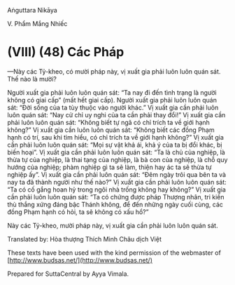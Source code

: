  

Aṅguttara Nikāya

V. Phẩm Mắng Nhiếc

# (VIII) (48) Các Pháp

—Này các Tỷ-kheo, có mười pháp này, vị xuất gia phải luôn luôn quán sát. Thế nào là mười?

Người xuất gia phải luôn luôn quán sát: “Ta nay đi đến tình trạng là người không có giai cấp” (mất hết giai cấp). Người xuất gia phải luôn luôn quán sát: “Ðời sống của ta tùy thuộc vào người khác.” Vị xuất gia cần phải luôn luôn quán sát: “Nay cử chỉ uy nghi của ta cần phải thay đổi!” Vị xuất gia cần phải luôn luôn quán sát: “Không biết tự ngã có chỉ trích ta về giới hạnh không?” Vị xuất gia cần luôn luôn quán sát: “Không biết các đồng Phạm hạnh có trí, sau khi tìm hiểu, có chỉ trích ta về giới hạnh không?” Vị xuất gia cần phải luôn luôn quán sát: “Mọi sự vật khả ái, khả ý của ta bị đổi khác, bị biến hoại”. Vị xuất gia cần phải luôn luôn quán sát: “Ta là chủ của nghiệp, là thừa tự của nghiệp, là thai tạng của nghiệp, là bà con của nghiệp, là chỗ quy hướng của nghiệp; phàm nghiệp gì ta sẽ làm, thiện hay ác ta sẽ thừa tự nghiệp ấy”. Vị xuất gia cần phải luôn quán sát: “Ðêm ngày trôi qua bên ta và nay ta đã thành người như thế nào?” Vị xuất gia cần phải luôn luôn quán sát: “Ta có cố gắng hoan hỷ trong ngôi nhà trống không hay không?” Vị xuất gia cần phải luôn luôn quán sát: “Ta có chứng được pháp Thượng nhân, tri kiến thù thắng xứng đáng bậc Thánh không, để đến những ngày cuối cùng, các đồng Phạm hạnh có hỏi, ta sẽ không có xấu hổ?”

Này các Tỷ-kheo, mười pháp này, vị xuất gia cần phải luôn luôn quán sát.

Translated by: Hòa thượng Thích Minh Châu dịch Việt

These texts have been used with the kind permission of the webmaster of [http://www.budsas.net/](http://www.budsas.net/)

Prepared for SuttaCentral by Ayya Vimala.